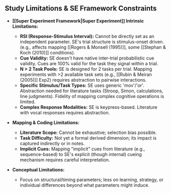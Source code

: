 ## Study Limitations & SE Framework Constraints

*   **[[Super Experiment Framework|Super Experiment]] Intrinsic Limitations:**
    *   **RSI (Response-Stimulus Interval):** Cannot be directly set as an independent parameter. SE's trial structure is stimulus-onset driven. (e.g., affects mapping [[Rogers & Monsell (1995)]], some [[Stephan & Koch (2010)]] conditions).
    *   **Cue Validity:** SE doesn't have native inter-trial probabilistic cue validity. Cues are 100% valid for the task they signal within a trial.
    *   **N > 2 Task Pools:** SE is designed for 2 tasks per trial. Mapping experiments with >2 available task sets (e.g., [[Rubin & Meiran (2005)]] Exp2) requires abstraction to pairwise interactions.
    *   **Specific Stimulus/Task Types:** SE uses generic 'mov'/'or'. Abstraction needed for literature tasks (Stroop, Simon, calculations, line judgments). Fidelity of mapping complex cognitive operations is limited.
    *   **Complex Response Modalities:** SE is keypress-based. Literature with vocal responses requires abstraction.

*   **Mapping & Coding Limitations:**
    *   **Literature Scope:** Cannot be exhaustive; selection bias possible.
    *   **Task Difficulty:** Not yet a formal derived dimension; its impact is captured indirectly or in notes.
    *   **Implicit Cues:** Mapping "implicit" cues from literature (e.g., sequence-based) to SE's explicit (though internal) cueing mechanism requires careful interpretation.

*   **Conceptual Limitations:**
    *   Focus on structural/timing parameters; less on learning, strategy, or individual differences beyond what parameters might induce.
